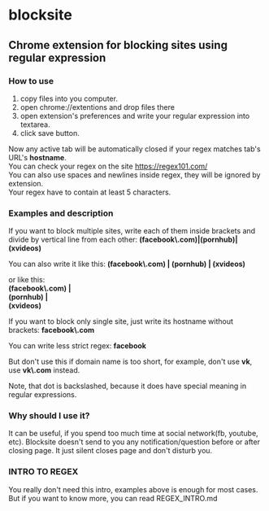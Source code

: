 # blocksite
## Chrome extension for blocking sites using regular expression
### How to use
1. copy files into you computer.
2. open chrome://extentions and drop files there
3. open extension's preferences and write your regular expression into textarea.
4. click save button.  

Now any active tab will be automatically closed if your regex matches tab's URL's **hostname**.  
You can check your regex on the site https://regex101.com/  
You can also use spaces and newlines inside regex, they will be ignored by extension.  
Your regex have to contain at least 5 characters.


### Examples and description
If you want to block multiple sites, write each of them inside brackets and divide by vertical line from each other:
**(facebook\\.com)|(pornhub)|(xvideos)**

You can also write it like this:
**(facebook\\.com) | (pornhub) | (xvideos)**

or like this:  
**(facebook\\.com) |**  
**(pornhub) |**  
**(xvideos)**   

If you want to block only single site, just write its hostname without brackets:
**facebook\\.com**

You can write less strict regex: **facebook**   

But don't use this if domain name is too short, for example, don't use **vk**, use **vk\\.com** instead.

Note, that dot is backslashed, because it does have special meaning in regular expressions.

### Why should I use it?
It can be useful, if you spend too much time at social network(fb, youtube, etc). Blocksite doesn't send to you any notification/question before or after closing page. It just silent closes page and don't disturb you.

### INTRO TO REGEX
You really don't need this intro, examples above is enough for most cases. But if you want to know more, you can read REGEX_INTRO.md
